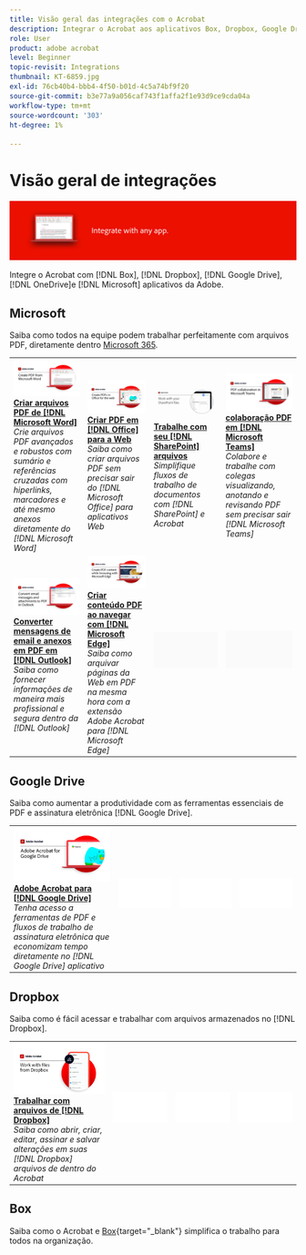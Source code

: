 ```yaml
---
title: Visão geral das integrações com o Acrobat
description: Integrar o Acrobat aos aplicativos Box, Dropbox, Google Drive, OneDrive e Microsoft
role: User
product: adobe acrobat
level: Beginner
topic-revisit: Integrations
thumbnail: KT-6859.jpg
exl-id: 76cb40b4-bbb4-4f50-b01d-4c5a74bf9f20
source-git-commit: b3e77a9a056caf743f1affa2f1e93d9ce9cda04a
workflow-type: tm+mt
source-wordcount: '303'
ht-degree: 1%

---
```


# Visão geral de integrações

![Acrobat Integrate Image](../assets/Hero-Integrate.png)

Integre o Acrobat com [!DNL Box], [!DNL Dropbox], [!DNL Google Drive], [!DNL OneDrive]e [!DNL Microsoft] aplicativos da Adobe.

## Microsoft

Saiba como todos na equipe podem trabalhar perfeitamente com arquivos PDF, diretamente dentro [Microsoft 365](https://www.adobe.com/documentcloud/integrations/microsoft-office-365.html).

<table style="table-layout:fixed">
<tr>
  <td>
    <a href="createfromword.md">
      <img alt="Criar arquivos PDF do Microsoft Word" src="../assets/CreateWord.png" />
    </a>
    <div>
    <a href="createfromword.md"><strong>Criar arquivos PDF de [!DNL Microsoft Word]</strong></a>
    </div>
    <em>Crie arquivos PDF avançados e robustos com sumário e referências cruzadas com hiperlinks, marcadores e até mesmo anexos diretamente do [!DNL Microsoft Word]</em>
    <br>
  </td>
  <td>
    <a href="createofficeweb.md">
      <img alt="Criar PDF em [!DNL Office] para a Web" src="../assets/Officeweb_1280.png" />
    </a>
    <div>
    <a href="createofficeweb.md"><strong>Criar PDF em [!DNL Office] para a Web</strong></a>
    </div>
    <em>Saiba como criar arquivos PDF sem precisar sair do [!DNL Microsoft Office] para aplicativos Web</em>
    <br>
  </td> 
  <td>
    <a href="acrobatandsp.md">
      <img alt="Trabalhe com seu [!DNL SharePoint] arquivos" src="../assets/SharePoint.png" />
    </a>
    <div>
    <a href="acrobatandsp.md"><strong>Trabalhe com seu [!DNL SharePoint] arquivos</strong></a>
    </div>
    <em>Simplifique fluxos de trabalho de documentos com [!DNL SharePoint] e Acrobat</em>
    <br>
  </td>
  <td>
    <a href="acrobatandteams.md">
      <img alt="colaboração PDF em [!DNL Microsoft Teams]" src="../assets/MicrosoftTeams.png" />
    </a>
    <div>
    <a href="acrobatandteams.md"><strong>colaboração PDF em [!DNL Microsoft Teams]</strong></a>
    </div>
    <em>Colabore e trabalhe com colegas visualizando, anotando e revisando PDF sem precisar sair [!DNL Microsoft Teams]</em>
    <br>
  </td>
</tr>
<tr>
  <td>
    <a href="outlook.md">
      <img alt="Converta mensagens de e-mail e anexos em PDF no Outlook" src="../assets/Outlook.jpg" />
    </a>
    <div>
    <a href="outlook.md"><strong>Converter mensagens de email e anexos em PDF em [!DNL Outlook]</strong></a>
    </div>
    <em>Saiba como fornecer informações de maneira mais profissional e segura dentro da [!DNL Outlook]</em>
    <br>
  </td>
  <td>
    <a href="edge.md">
      <img alt="Criar conteúdo PDF ao navegar com [!DNL Microsoft Edge]" src="../assets/Edge_1280.png" />
    </a>
    <div>
    <a href="edge.md"><strong>Criar conteúdo PDF ao navegar com [!DNL Microsoft Edge]</strong></a>
    </div>
    <em>Saiba como arquivar páginas da Web em PDF na mesma hora com a extensão Adobe Acrobat para [!DNL Microsoft Edge]</em>
    <br>
  </td>
  <td>
   <img alt="Espaçador" src="../assets/Grayspacer.png" />
    <div>
    <br>
  </td>
  <td>
   <img alt="Espaçador" src="../assets/Grayspacer.png" />
    <div>
    <br>
  </td>
</tr>
</table>

## Google Drive

Saiba como aumentar a produtividade com as ferramentas essenciais de PDF e assinatura eletrônica [!DNL Google Drive].

<table style="table-layout:fixed">
<tr>
  <td>
    <a href="acrobatandgoogle.md">
      <img alt="Adobe Acrobat para Google Drive" src="../assets/acrobatgoogle.jpg" />
    </a>
    <div>
    <a href="acrobatandgoogle.md"><strong>Adobe Acrobat para [!DNL Google Drive]</strong></a>
    </div>
    <em>Tenha acesso a ferramentas de PDF e fluxos de trabalho de assinatura eletrônica que economizam tempo diretamente no [!DNL Google Drive] aplicativo</em>
    <br>
  </td>
  <td>
   <img alt="Espaçador" src="../assets/Whitespacer.png" />
    <div>
    <br>
  </td>
  <td>
   <img alt="Espaçador" src="../assets/Whitespacer.png" />
    <div>
    <br>
  </td>
  <td>
   <img alt="Espaçador" src="../assets/Whitespacer.png" />
    <div>
    <br>
  </td>
</tr>
</table>

## Dropbox

Saiba como é fácil acessar e trabalhar com arquivos armazenados no [!DNL Dropbox].

<table style="table-layout:fixed">
<tr>
  <td>
    <a href="acrobat-dropbox.md">
      <img alt="Trabalhar com arquivos de [!DNL Dropbox]" src="../assets/Dropbox.png" />
    </a>
    <div>
    <a href="acrobat-dropbox.md"><strong>Trabalhar com arquivos de [!DNL Dropbox]</strong></a>
    </div>
    <em>Saiba como abrir, criar, editar, assinar e salvar alterações em suas [!DNL Dropbox] arquivos de dentro do Acrobat</em>
    <br>
  </td>
  <td>
   <img alt="Espaçador" src="../assets/Whitespacer.png" />
    <div>
    <br>
  </td>
  <td>
   <img alt="Espaçador" src="../assets/Whitespacer.png" />
    <div>
    <br>
  </td>
  <td>
   <img alt="Espaçador" src="../assets/Whitespacer.png" />
    <div>
    <br>
  </td>
</tr>
</table>

## Box

Saiba como o Acrobat e [Box](https://www.adobe.com/documentcloud/integrations/box.html){target=&quot;_blank&quot;} simplifica o trabalho para todos na organização.
